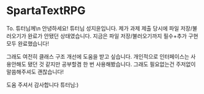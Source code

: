 # SpartaTextRPG
To. 튜터님께\n
안녕하세요! 튜터님 성지윤입니다.
제가 과제 제출 당시에 파일 저장/불러오기가 완료가 안됐던 상태였습니다.
지금은 파일 저장/불러오기까지 필수+추가 구현 모두 완료했습니다!

그래도 여전히 클래스 구조 개선에 도움을 받고 싶습니다.
개인적으로 인터페이스는 사용안해도 됐던 것 같지만 공부할겸 한 번 사용해봤습니다.
그래도 필요없는건 주저없이 말씀해주셔도 괜찮습니다!

도움 주셔서 감사합니다 튜터님:)
